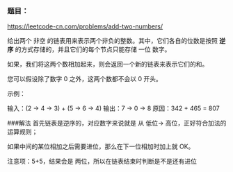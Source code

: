 ### 题目：

https://leetcode-cn.com/problems/add-two-numbers/

给出两个 非空 的链表用来表示两个非负的整数。其中，它们各自的位数是按照 **逆序** 的方式存储的，并且它们的每个节点只能存储 一位 数字。

如果，我们将这两个数相加起来，则会返回一个新的链表来表示它们的和。

您可以假设除了数字 0 之外，这两个数都不会以 0 开头。

示例：

输入：(2 -> 4 -> 3) + (5 -> 6 -> 4)
输出：7 -> 0 -> 8
原因：342 + 465 = 807

###解法
首先链表是逆序的，对应数字来说就是 从 低位-> 高位，正好符合加法的运算规则；

如果中间的某位相加之后需要进位，那么在下一位相加时加上就 OK。

注意项：5+5，结果会是 两位，所以在链表结束时判断是不是还有进位

